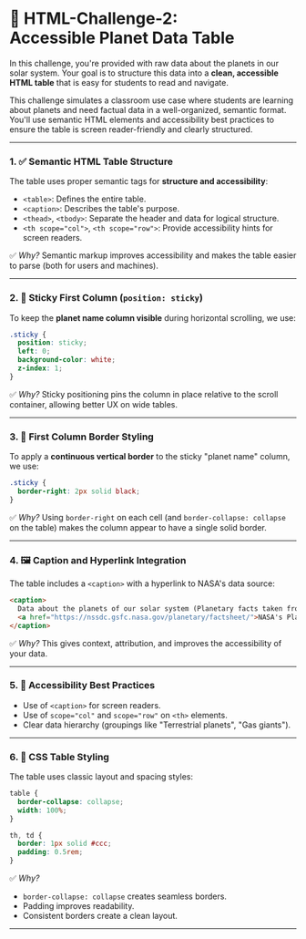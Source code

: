 # 📄 HTML-Challenge-2:<br>Accessible Planet Data Table

In this challenge, you're provided with raw data about the planets in our solar system. Your goal is to structure this data into a **clean, accessible HTML table** that is easy for students to read and navigate.

This challenge simulates a classroom use case where students are learning about planets and need factual data in a well-organized, semantic format. You'll use semantic HTML elements and accessibility best practices to ensure the table is screen reader-friendly and clearly structured.


---


### 1. ✅ Semantic HTML Table Structure

The table uses proper semantic tags for **structure and accessibility**:

* `<table>`: Defines the entire table.
* `<caption>`: Describes the table's purpose.
* `<thead>`, `<tbody>`: Separate the header and data for logical structure.
* `<th scope="col">`, `<th scope="row">`: Provide accessibility hints for screen readers.

✅ *Why?*
Semantic markup improves accessibility and makes the table easier to parse (both for users and machines).

---

### 2. 🧷 Sticky First Column (`position: sticky`)

To keep the **planet name column visible** during horizontal scrolling, we use:

```css
.sticky {
  position: sticky;
  left: 0;
  background-color: white;
  z-index: 1;
}
```

✅ *Why?*
Sticky positioning pins the column in place relative to the scroll container, allowing better UX on wide tables.

---

### 3. 🧱 First Column Border Styling

To apply a **continuous vertical border** to the sticky "planet name" column, we use:

```css
.sticky {
  border-right: 2px solid black;
}
```

✅ *Why?*
Using `border-right` on each cell (and `border-collapse: collapse` on the table) makes the column appear to have a single solid border.

---

### 4. 🖼️ Caption and Hyperlink Integration

The table includes a `<caption>` with a hyperlink to NASA's data source:

```html
<caption>
  Data about the planets of our solar system (Planetary facts taken from 
  <a href="https://nssdc.gsfc.nasa.gov/planetary/factsheet/">NASA's Planetary Fact Sheet</a>).
</caption>
```

✅ *Why?*
This gives context, attribution, and improves the accessibility of your data.

---

### 5. 🧠 Accessibility Best Practices

* Use of `<caption>` for screen readers.
* Use of `scope="col"` and `scope="row"` on `<th>` elements.
* Clear data hierarchy (groupings like "Terrestrial planets", "Gas giants").

---

### 6. 🔲 CSS Table Styling

The table uses classic layout and spacing styles:

```css
table {
  border-collapse: collapse;
  width: 100%;
}

th, td {
  border: 1px solid #ccc;
  padding: 0.5rem;
}
```

✅ *Why?*

* `border-collapse: collapse` creates seamless borders.
* Padding improves readability.
* Consistent borders create a clean layout.

---
